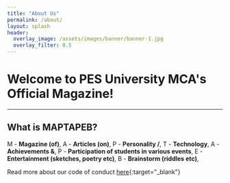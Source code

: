 ```yaml
---
title: "About Us"
permalink: /about/
layout: splash
header:
  overlay_image: /assets/images/banner/banner-1.jpg
  overlay_filter: 0.5
---
```


# Welcome to PES University MCA's Official Magazine!
---
## What is MAPTAPEB?

M - **Magazine (of)**, 
A - **Articles (on)**, 
P - **Personality /**, 
T - **Technology**, 
A - **Achievements &**, 
P - **Participation of students in various events**, 
E - **Entertainment (sketches, poetry etc)**, 
B - **Brainstorm (riddles etc)**, 

Read more about our code of conduct [here](https://github.com/pesumca/code-of-conduct){:target="_blank"}
